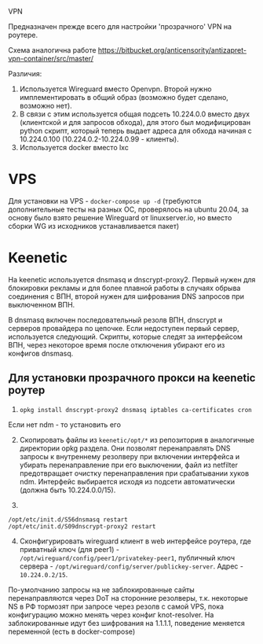 VPN

Предназначен прежде всего для настройки 'прозрачного' VPN на роутере.

Схема аналогична работе https://bitbucket.org/anticensority/antizapret-vpn-container/src/master/

Различия:

1. Используется Wireguard вместо Openvpn. Второй нужно имплементировать в общий образ (возможно будет сделано, возможно нет).
2. В связи с этим используется общая подсеть 10.224.0.0 вместо двух (клиентской и для запросов обхода), для этого был модифицирован python скрипт, который теперь выдает адреса для обхода начиная с 10.224.0.100 (10.224.0.2-10.224.0.99 - клиенты).
3. Используется docker вместо lxc

# VPS

Для установки на VPS - `docker-compose up -d` (требуются дополнительные тесты на разных ОС, проверялось на ubuntu 20.04, за основу было взято решение Wireguard от linuxserver.io, но вместо сборки WG из исходников устанавливается пакет)


# Keenetic

На keenetic используется dnsmasq и dnscrypt-proxy2. Первый нужен для блокировки рекламы и для более плавной работы в случаях обрыва соединения с ВПН, второй нужен для шифрования DNS запросов при выключенном ВПН.

В dnsmasq включен последовательный резолв ВПН, dnscrypt и серверов провайдера по цепочке. Если недоступен первый сервер, используется следующий. Скрипты, которые следят за интерфейсом ВПН, через некоторое время после отключения убирают его из конфигов dnsmasq.

## Для установки прозрачного прокси на keenetic роутер

1. `opkg install dnscrypt-proxy2 dnsmasq iptables ca-certificates cron`

Если нет ndm - то установить его

2. Скопировать файлы из `keenetic/opt/*` из репозитория в аналогичные директории opkg раздела. Они позволят перенаправлять DNS запросы к внутреннему резолверу при включении интерфейса и убирать перенаправление при его выключении, файл из netfilter предотвращает очистку перенаправления при срабатывании хуков ndm. Интерфейс выбирается исходя из подсети автоматически (должна быть 10.224.0.0/15).

3.

```
/opt/etc/init.d/S56dnsmasq restart
/opt/etc/init.d/S09dnscrypt-proxy2 restart
````

4. Сконфигурировать wireguard клиент в web интерфейсе роутера, где приватный ключ (для peer1) - `/opt/wireguard/config/peer1/privatekey-peer1`, публичный ключ сервера - `/opt/wireguard/config/server/publickey-server`. Адрес - `10.224.0.2/15`.


По-умолчанию запросы на не заблокированные сайты перенаправляются через DoT на сторонние резолверы, т.к. некоторые NS в РФ тормозят при запросе через резолв с самой VPS, пока конфигурацию можно менять через конфиг knot-resolver. На заблокированные идут без шифрования на 1.1.1.1, поведение меняется переменной (есть в docker-compose)
